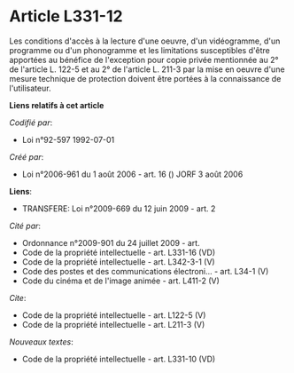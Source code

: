 # Article L331-12

Les conditions d'accès à la lecture d'une oeuvre, d'un vidéogramme, d'un programme ou d'un phonogramme et les limitations
susceptibles d'être apportées au bénéfice de l'exception pour copie privée mentionnée au 2° de l'article L. 122-5 et au 2° de
l'article L. 211-3 par la mise en oeuvre d'une mesure technique de protection doivent être portées à la connaissance de
l'utilisateur.

**Liens relatifs à cet article**

_Codifié par_:

  - Loi n°92-597 1992-07-01

_Créé par_:

  - Loi n°2006-961 du 1 août 2006 - art. 16 () JORF 3 août 2006

**Liens**:

  - TRANSFERE: Loi n°2009-669 du 12 juin 2009 - art. 2

_Cité par_:

  - Ordonnance n°2009-901 du 24 juillet 2009 - art.
  - Code de la propriété intellectuelle - art. L331-16 (VD)
  - Code de la propriété intellectuelle - art. L342-3-1 (V)
  - Code des postes et des communications électroni... - art. L34-1 (V)
  - Code du cinéma et de l'image animée - art. L411-2 (V)

_Cite_:

  - Code de la propriété intellectuelle - art. L122-5 (V)
  - Code de la propriété intellectuelle - art. L211-3 (V)

_Nouveaux textes_:

  - Code de la propriété intellectuelle - art. L331-10 (VD)
